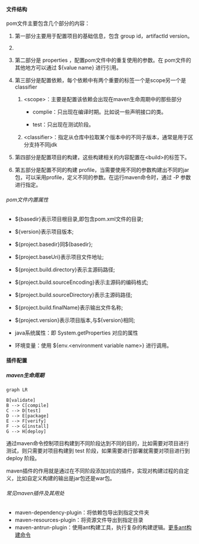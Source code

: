 #### 文件结构

pom文件主要包含几个部分的内容：

1. 第一部分主要用于配置项目的基础信息，包含 group id，artifactId version。

2. 

3. 第二部分是 properties ，配置pom文件中的重复使用的参数。在 pom文件的其他地方可以通过 \$\{value name\} 进行引用。

4. 第三部分是配置依赖，每个依赖中有两个重要的标签一个是scope另一个是 classifier
   
   1. \<scope\>：主要是配置该依赖会出现在maven生命周期中的那些部分
      
      - complie：只出现在编译时期。比如说一些声明接口的类。
      
      - test：只出现在测试阶段。
   
   2. \<classifier\>：指定从仓库中拉取某个版本中的不同子版本，通常是用于区分支持不同jdk

5. 第四部分是配置项目的构建，这些构建相关的内容配置在\<build\>的标签下。

6. 第五部分是配置不同的构建 profile，当需要使用不同的参数构建出不同的jar包，可以采用profile，定义不同的参数。在运行maven命令时，通过 -P 参数进行指定。

###### pom文件内置属性

- ${basedir}表示项目根目录,即包含pom.xml文件的目录;

- \${version}表示项目版本;

- \${project.basedir}同\${basedir};

- \${project.baseUri}表示项目文件地址;

- ${project.build.directory}表示主源码路径;

- ${project.build.sourceEncoding}表示主源码的编码格式;

- ${project.build.sourceDirectory}表示主源码路径;

- ${project.build.finalName}表示输出文件名称;

- \${project.version}表示项目版本,与\${version}相同;

- java系统属性：即 System.getProperties 对应的属性

- 环境变量：使用 \${env.\<environment variable name\>} 进行调用。

#### 插件配置

##### maven生命周期

```mermaid
graph LR

B[validate]
B --> C[compile] 
C --> D[test]
D --> E[package]
E --> F[verify]
F --> G[install]
G --> H[deploy]
```

通过maven命令控制项目构建到不同阶段达到不同的目的，比如需要对项目进行测试，则只需要对项目构建到 test 阶段，如果需要进行部署就需要对项目进行到 deploy 阶段。<br>

maven插件的作用就是通过在不同阶段添加对应的插件，实现对构建过程的自定义，比如自定义构建的输出是jar包还是war包。

###### 常见maven插件及其用处

- maven-dependency-plugin：将依赖包导出到指定文件夹
- maven-resources-plugin：将资源文件导出到指定目录
- maven-antrun-plugin：使用ant构建工具，执行复杂的构建逻辑。[更多ant构建命令](https://ant.apache.org/)
